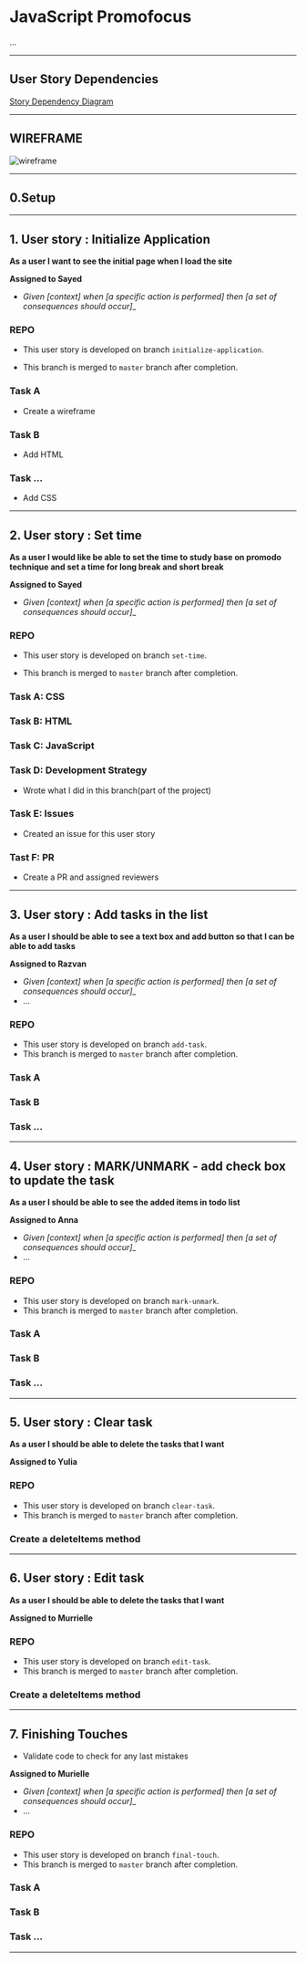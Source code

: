 # JavaScript Promofocus

...

---

## User Story Dependencies

[Story Dependency Diagram](https://excalidraw.com/)

---

## WIREFRAME

![wireframe]()

---

## 0.Setup

---

## 1. User story : Initialize Application

__As a user I want to see the initial page when I load the site__

__Assigned to Sayed__

- _Given [context] when [a specific action is performed] then [a set of consequences should occur]__



### REPO

- This user story is developed on branch `initialize-application`.

- This branch is merged to `master` branch after completion.

### Task A
- Create a wireframe

### Task  B
- Add HTML

### Task ...
 - Add CSS
---

## 2. User story : Set time 

__As a user I would like be able to set the time to study base on promodo technique and set a time for long break and short break__

__Assigned to Sayed__

- _Given [context] when [a specific action is performed] then [a set of consequences should occur]__


### REPO

- This user story is developed on branch `set-time`.

- This branch is merged to `master` branch after completion.

### Task A: CSS

### Task B: HTML

### Task C: JavaScript


### Task D: Development Strategy

- Wrote what I did in this branch(part of the project)

### Task E: Issues

- Created an issue for this user story

### Tast F: PR

- Create a PR and assigned reviewers

---
## 3. User story :  Add tasks in the list 

__As a user I should be able to see a text box and add button so that I can be able to add tasks__

__Assigned to Razvan__

- _Given [context] when [a specific action is performed] then [a set of consequences should occur]__
- ...

### REPO

- This user story is developed on branch `add-task`.
- This branch is merged to `master` branch after completion.

### Task A

### Task B

### Task ...

---
## 4. User story :  MARK/UNMARK -  add check box to update the task 

__As a user I should be able to see the added items in todo list__

__Assigned to Anna__

- _Given [context] when [a specific action is performed] then [a set of consequences should occur]__
- ...

### REPO

- This user story is developed on branch `mark-unmark`.
- This branch is merged to `master` branch after completion.

### Task A

### Task B

### Task ...

---

## 5. User story : Clear task

__As a user I should be able to delete the tasks that I want__

__Assigned to Yulia__


### REPO

- This user story is developed on branch `clear-task`.
- This branch is merged to `master` branch after completion.

### Create a deleteItems method
---

## 6. User story : Edit task

__As a user I should be able to delete the tasks that I want__

__Assigned to Murrielle__


### REPO

- This user story is developed on branch `edit-task`.
- This branch is merged to `master` branch after completion.

### Create a deleteItems method
---



## 7. Finishing Touches

- Validate code to check for any last mistakes

__Assigned to Murielle__

- _Given [context] when [a specific action is performed] then [a set of consequences should occur]__
- ...

### REPO

- This user story is developed on branch `final-touch`.
- This branch is merged to `master` branch after completion.

### Task A

### Task B

### Task ...

---

